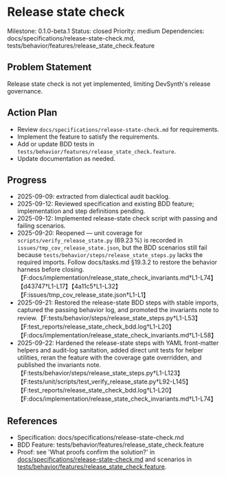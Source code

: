 # Release state check
Milestone: 0.1.0-beta.1
Status: closed
Priority: medium
Dependencies: docs/specifications/release-state-check.md, tests/behavior/features/release_state_check.feature

## Problem Statement
Release state check is not yet implemented, limiting DevSynth's release governance.

## Action Plan
- Review `docs/specifications/release-state-check.md` for requirements.
- Implement the feature to satisfy the requirements.
- Add or update BDD tests in `tests/behavior/features/release_state_check.feature`.
- Update documentation as needed.

## Progress
- 2025-09-09: extracted from dialectical audit backlog.
- 2025-09-12: Reviewed specification and existing BDD feature; implementation and step definitions pending.
- 2025-09-12: Implemented release-state check script with passing and failing scenarios.
- 2025-09-20: Reopened — unit coverage for `scripts/verify_release_state.py` (69.23 %) is recorded in `issues/tmp_cov_release_state.json`, but the BDD scenarios still fail because `tests/behavior/steps/release_state_steps.py` lacks the required imports. Follow docs/tasks.md §19.3.2 to restore the behavior harness before closing.【F:docs/implementation/release_state_check_invariants.md†L1-L74】【d43747†L1-L17】【4a11c5†L1-L32】【F:issues/tmp_cov_release_state.json†L1-L1】
- 2025-09-21: Restored the release-state BDD steps with stable imports, captured the passing behavior log, and promoted the invariants note to review.【F:tests/behavior/steps/release_state_steps.py†L1-L53】【F:test_reports/release_state_check_bdd.log†L1-L20】【F:docs/implementation/release_state_check_invariants.md†L1-L58】
- 2025-09-22: Hardened the release-state steps with YAML front-matter helpers and audit-log sanitation, added direct unit tests for helper utilities, reran the feature with the coverage gate overridden, and published the invariants note.【F:tests/behavior/steps/release_state_steps.py†L1-L123】【F:tests/unit/scripts/test_verify_release_state.py†L92-L145】【F:test_reports/release_state_check_bdd.log†L1-L20】【F:docs/implementation/release_state_check_invariants.md†L1-L74】

## References
- Specification: docs/specifications/release-state-check.md
- BDD Feature: tests/behavior/features/release_state_check.feature
- Proof: see 'What proofs confirm the solution?' in [docs/specifications/release-state-check.md](../docs/specifications/release-state-check.md) and scenarios in [tests/behavior/features/release_state_check.feature](../tests/behavior/features/release_state_check.feature).
